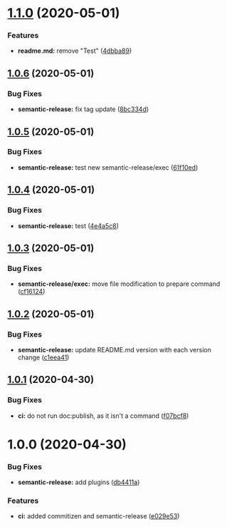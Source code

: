 # [1.1.0](https://github.com/psavery/test/compare/v1.0.6...v1.1.0) (2020-05-01)


### Features

* **readme.md:** remove "Test" ([4dbba89](https://github.com/psavery/test/commit/4dbba89e4215996d4a9610ad4003e7d941fc4f71))

## [1.0.6](https://github.com/psavery/test/compare/v1.0.5...v1.0.6) (2020-05-01)


### Bug Fixes

* **semantic-release:** fix tag update ([8bc334d](https://github.com/psavery/test/commit/8bc334d18b62ee6a881b7b1cd94cd608acf4c222))

## [1.0.5](https://github.com/psavery/test/compare/v1.0.4...v1.0.5) (2020-05-01)


### Bug Fixes

* **semantic-release:** test new semantic-release/exec ([61f10ed](https://github.com/psavery/test/commit/61f10edd9d376b995b14fafd5aa57a2bd31c3334))

## [1.0.4](https://github.com/psavery/test/compare/v1.0.3...v1.0.4) (2020-05-01)


### Bug Fixes

* **semantic-release:** test ([4e4a5c8](https://github.com/psavery/test/commit/4e4a5c8aa1ed55c6fcd9f016125f1d81978c50df))

## [1.0.3](https://github.com/psavery/test/compare/v1.0.2...v1.0.3) (2020-05-01)


### Bug Fixes

* **semantic-release/exec:** move file modification to prepare command ([cf16124](https://github.com/psavery/test/commit/cf161241d15b92e0463cc75fa1b98b01d337bccb))

## [1.0.2](https://github.com/psavery/test/compare/v1.0.1...v1.0.2) (2020-05-01)


### Bug Fixes

* **semantic-release:** update README.md version with each version change ([c1eea41](https://github.com/psavery/test/commit/c1eea41db242f4e9060888ad12157096f3e10057))

## [1.0.1](https://github.com/psavery/test/compare/v1.0.0...v1.0.1) (2020-04-30)


### Bug Fixes

* **ci:** do not run doc:publish, as it isn't a command ([f07bcf8](https://github.com/psavery/test/commit/f07bcf8d593d125ae87798397be39ac6ddd771f7))

# 1.0.0 (2020-04-30)


### Bug Fixes

* **semantic-release:** add plugins ([db4411a](https://github.com/psavery/test/commit/db4411a34cc87272e33e040cef4ff52310fd9728))


### Features

* **ci:** added commitizen and semantic-release ([e029e53](https://github.com/psavery/test/commit/e029e530765ebcf58145ec01246e89e42a5bce11))
